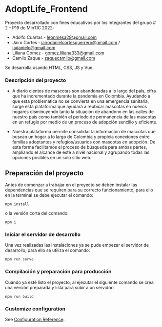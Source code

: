 # AdoptLife_Frontend

Proyecto desarrollado con fines educativos por los integrantes del grupo # 2 - P19 de MinTIC 2022:

- Adolfo Cuartas - leonmesa29@gmail.com
- Jairo Cortes - jairodanielcortesguerrero@gmail.com / jadanielc@gmail.com
- Liliana Gómez - gomez.liliana333@gmail.com
- Camilo Zaque - zaquecamilo@gmail.com

Se desarrolla usando HTML, CSS, JS y Vue.

### Descripción del proyecto
- A diario cientos de mascotas son abandonadas a lo largo del país, cifra que ha incrementado durante la pandemia en Colombia. Ayudando a que esta problemática no se convierta en una emergencia sanitaria, surge esta plataforma que ayudará a reubicar mascotas en nuevos hogares disminuyendo tanto la situación de abandono en las calles de nuestro país como también el periodo de permanencia de las mascotas en un refugio por medio de un proceso de adopción sencillo y eficiente. 

- Nuestra plataforma permite consolidar la información de mascotas que buscan un hogar a lo largo de Colombia y propicia conexiones entre familias adoptantes y refugios/usuarios con mascotas en adopción. De esta forma facilitamos el proceso de búsqueda para ambas partes, ampliando el alcance de este a nivel nacional y agrupando todas las opciones posibles en un solo sitio web.


## Preparación del proyecto
Antes de comenzar a trabajar en el proyecto se deben instalar las dependencias que se requiren para su correcto funcionamiento, para ello en la terminal se debe ejecutar el comando:
```
npm install
```
o la versión corta del comando:
```
npm i
```

### Iniciar el servidor de desarrollo
Una vez realizadas las instalaciones ya se pude empezar el servidor de desarrollo, para ello se utiliza el comando:
```
npm run serve
```

### Compilación y preparación para producción
Cuando ya esté listo el proyecto, al ejecutar el siguiente comando se crea una versión preparada y lista para subir a un servidor:
```
npm run build
```

### Customize configuration
See [Configuration Reference](https://cli.vuejs.org/config/).
